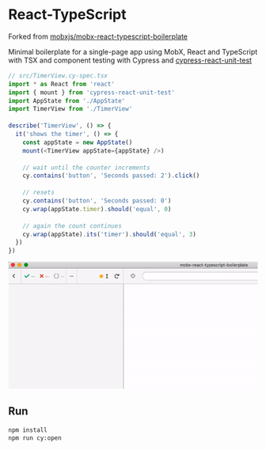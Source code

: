 # React-TypeScript

Forked from [mobxjs/mobx-react-typescript-boilerplate](https://github.com/mobxjs/mobx-react-typescript-boilerplate)

Minimal boilerplate for a single-page app using MobX, React and TypeScript with TSX and component testing with Cypress and [cypress-react-unit-test](https://github.com/bahmutov/cypress-react-unit-test)

```js
// src/TimerView.cy-spec.tsx
import * as React from 'react'
import { mount } from 'cypress-react-unit-test'
import AppState from './AppState'
import TimerView from './TimerView'

describe('TimerView', () => {
  it('shows the timer', () => {
    const appState = new AppState()
    mount(<TimerView appState={appState} />)

    // wait until the counter increments
    cy.contains('button', 'Seconds passed: 2').click()

    // resets
    cy.contains('button', 'Seconds passed: 0')
    cy.wrap(appState.timer).should('equal', 0)

    // again the count continues
    cy.wrap(appState).its('timer').should('equal', 3)
  })
})
```

![Timer test](images/timer.gif)

## Run

```shell
npm install
npm run cy:open
```
